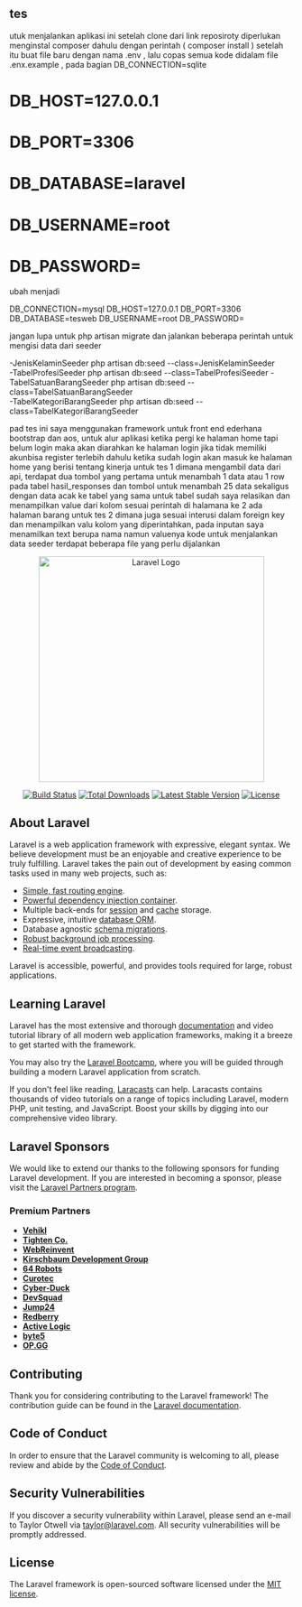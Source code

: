  ## tes

 utuk menjalankan aplikasi ini setelah clone dari link reposiroty diperlukan menginstal composer dahulu
 dengan perintah ( composer install  )
 setelah itu buat file baru dengan nama .env , lalu copas semua kode didalam file .enx.example ,
 pada bagian 
 DB_CONNECTION=sqlite
# DB_HOST=127.0.0.1
# DB_PORT=3306
# DB_DATABASE=laravel
# DB_USERNAME=root
# DB_PASSWORD=

ubah menjadi 

DB_CONNECTION=mysql
DB_HOST=127.0.0.1
DB_PORT=3306
DB_DATABASE=tesweb
DB_USERNAME=root
DB_PASSWORD=

jangan lupa untuk php artisan migrate 
dan jalankan beberapa perintah untuk mengisi data dari seeder


-JenisKelaminSeeder     php artisan db:seed --class=JenisKelaminSeeder   
-TabelProfesiSeeder     php artisan db:seed --class=TabelProfesiSeeder
-TabelSatuanBarangSeeder    php artisan db:seed --class=TabelSatuanBarangSeeder  
-TabelKategoriBarangSeeder  php artisan db:seed --class=TabelKategoriBarangSeeder


pad tes ini saya menggunakan framework untuk front end ederhana bootstrap dan aos,
untuk alur aplikasi 
ketika pergi ke halaman home tapi belum login maka akan diarahkan ke halaman login
jika tidak memiliki akunbisa register terlebih dahulu
ketika sudah login akan masuk ke halaman home yang berisi tentang kinerja untuk tes 1 dimana
mengambil data dari api, terdapat dua tombol yang pertama untuk menambah 1 data atau 1 row pada
tabel hasil_responses dan tombol untuk menambah 25 data sekaligus dengan data acak ke tabel yang sama
untuk tabel sudah saya relasikan dan menampilkan value dari kolom sesuai perintah
di halamana ke 2 ada halaman barang untuk tes 2 dimana juga sesuai interusi dalam foreign key dan menampilkan
valu kolom yang diperintahkan, pada inputan saya menamilkan text berupa nama namun valuenya kode
untuk menjalankan data seeder terdapat beberapa file yang perlu dijalankan

 


 
 
 
  <p align="center"><a href="https://laravel.com" target="_blank"><img src="https://raw.githubusercontent.com/laravel/art/master/logo-lockup/5%20SVG/2%20CMYK/1%20Full%20Color/laravel-logolockup-cmyk-red.svg" width="400" alt="Laravel Logo"></a></p>

<p align="center">
<a href="https://github.com/laravel/framework/actions"><img src="https://github.com/laravel/framework/workflows/tests/badge.svg" alt="Build Status"></a>
<a href="https://packagist.org/packages/laravel/framework"><img src="https://img.shields.io/packagist/dt/laravel/framework" alt="Total Downloads"></a>
<a href="https://packagist.org/packages/laravel/framework"><img src="https://img.shields.io/packagist/v/laravel/framework" alt="Latest Stable Version"></a>
<a href="https://packagist.org/packages/laravel/framework"><img src="https://img.shields.io/packagist/l/laravel/framework" alt="License"></a>
</p>

## About Laravel

Laravel is a web application framework with expressive, elegant syntax. We believe development must be an enjoyable and creative experience to be truly fulfilling. Laravel takes the pain out of development by easing common tasks used in many web projects, such as:

- [Simple, fast routing engine](https://laravel.com/docs/routing).
- [Powerful dependency injection container](https://laravel.com/docs/container).
- Multiple back-ends for [session](https://laravel.com/docs/session) and [cache](https://laravel.com/docs/cache) storage.
- Expressive, intuitive [database ORM](https://laravel.com/docs/eloquent).
- Database agnostic [schema migrations](https://laravel.com/docs/migrations).
- [Robust background job processing](https://laravel.com/docs/queues).
- [Real-time event broadcasting](https://laravel.com/docs/broadcasting).

Laravel is accessible, powerful, and provides tools required for large, robust applications.

## Learning Laravel

Laravel has the most extensive and thorough [documentation](https://laravel.com/docs) and video tutorial library of all modern web application frameworks, making it a breeze to get started with the framework.

You may also try the [Laravel Bootcamp](https://bootcamp.laravel.com), where you will be guided through building a modern Laravel application from scratch.

If you don't feel like reading, [Laracasts](https://laracasts.com) can help. Laracasts contains thousands of video tutorials on a range of topics including Laravel, modern PHP, unit testing, and JavaScript. Boost your skills by digging into our comprehensive video library.

## Laravel Sponsors

We would like to extend our thanks to the following sponsors for funding Laravel development. If you are interested in becoming a sponsor, please visit the [Laravel Partners program](https://partners.laravel.com).

### Premium Partners

- **[Vehikl](https://vehikl.com/)**
- **[Tighten Co.](https://tighten.co)**
- **[WebReinvent](https://webreinvent.com/)**
- **[Kirschbaum Development Group](https://kirschbaumdevelopment.com)**
- **[64 Robots](https://64robots.com)**
- **[Curotec](https://www.curotec.com/services/technologies/laravel/)**
- **[Cyber-Duck](https://cyber-duck.co.uk)**
- **[DevSquad](https://devsquad.com/hire-laravel-developers)**
- **[Jump24](https://jump24.co.uk)**
- **[Redberry](https://redberry.international/laravel/)**
- **[Active Logic](https://activelogic.com)**
- **[byte5](https://byte5.de)**
- **[OP.GG](https://op.gg)**

## Contributing

Thank you for considering contributing to the Laravel framework! The contribution guide can be found in the [Laravel documentation](https://laravel.com/docs/contributions).

## Code of Conduct

In order to ensure that the Laravel community is welcoming to all, please review and abide by the [Code of Conduct](https://laravel.com/docs/contributions#code-of-conduct).

## Security Vulnerabilities

If you discover a security vulnerability within Laravel, please send an e-mail to Taylor Otwell via [taylor@laravel.com](mailto:taylor@laravel.com). All security vulnerabilities will be promptly addressed.

## License

The Laravel framework is open-sourced software licensed under the [MIT license](https://opensource.org/licenses/MIT).
